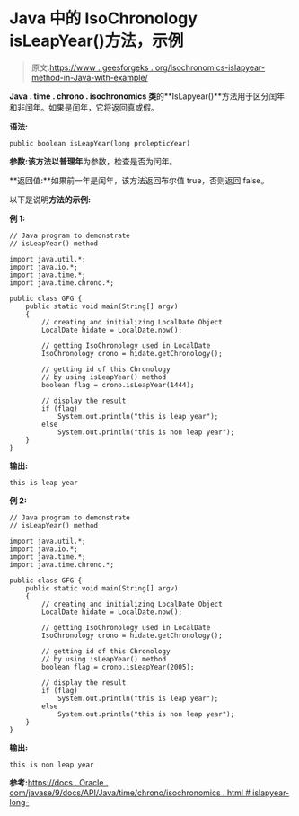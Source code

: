 # Java 中的 IsoChronology isLeapYear()方法，示例

> 原文:[https://www . geesforgeks . org/isochronomics-islapyear-method-in-Java-with-example/](https://www.geeksforgeeks.org/isochronology-isleapyear-method-in-java-with-example/)

**Java . time . chrono . isochronomics 类**的**IsLapyear()**方法用于区分闰年和非闰年。如果是闰年，它将返回真或假。

**语法:**

```
public boolean isLeapYear(long prolepticYear)
```

**参数:**该方法以**普理年**为参数，检查是否为闰年。

**返回值:**如果前一年是闰年，该方法返回布尔值 true，否则返回 false。

以下是说明**方法的示例:**

**例 1:**

```
// Java program to demonstrate
// isLeapYear() method

import java.util.*;
import java.io.*;
import java.time.*;
import java.time.chrono.*;

public class GFG {
    public static void main(String[] argv)
    {
        // creating and initializing LocalDate Object
        LocalDate hidate = LocalDate.now();

        // getting IsoChronology used in LocalDate
        IsoChronology crono = hidate.getChronology();

        // getting id of this Chronology
        // by using isLeapYear() method
        boolean flag = crono.isLeapYear(1444);

        // display the result
        if (flag)
            System.out.println("this is leap year");
        else
            System.out.println("this is non leap year");
    }
}
```

**输出:**

```
this is leap year

```

**例 2:**

```
// Java program to demonstrate
// isLeapYear() method

import java.util.*;
import java.io.*;
import java.time.*;
import java.time.chrono.*;

public class GFG {
    public static void main(String[] argv)
    {
        // creating and initializing LocalDate Object
        LocalDate hidate = LocalDate.now();

        // getting IsoChronology used in LocalDate
        IsoChronology crono = hidate.getChronology();

        // getting id of this Chronology
        // by using isLeapYear() method
        boolean flag = crono.isLeapYear(2005);

        // display the result
        if (flag)
            System.out.println("this is leap year");
        else
            System.out.println("this is non leap year");
    }
}
```

**输出:**

```
this is non leap year

```

**参考:**[https://docs . Oracle . com/javase/9/docs/API/Java/time/chrono/isochronomics . html # islapyear-long-](https://docs.oracle.com/javase/9/docs/api/java/time/chrono/IsoChronology.html#isLeapYear-long-)